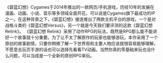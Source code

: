 《碧蓝幻想》Cygames于2014年推出的一款网页/手机游戏，历经10年的发展在漫画、动画、小说、音乐等多领域全面开花，可以说是Cygames旗下最成功的IP之一。在这种背景之下，《碧蓝幻想》接连推出了两款主机平台的游戏，一个是对战格斗类的《碧蓝幻想Versus》，另一个就是今天我们要评测的这款《碧蓝幻想Relink》。
《碧蓝幻想 Relink》采用了动作RPG的玩法，既然是RPG那么能不能讲好一个故事就十分重要。为了让不太了解原作的玩家也能够游玩，本作采用了一个原创的故事剧情，只要你稍微了解一下世界观和主要人物应该就很容易能够理解，不愿意去玩页手游的话也可以选择先看看TV动画。当然你真的零基础来玩也没什么问题，可以当成是一个全新的原创RPG来玩。




